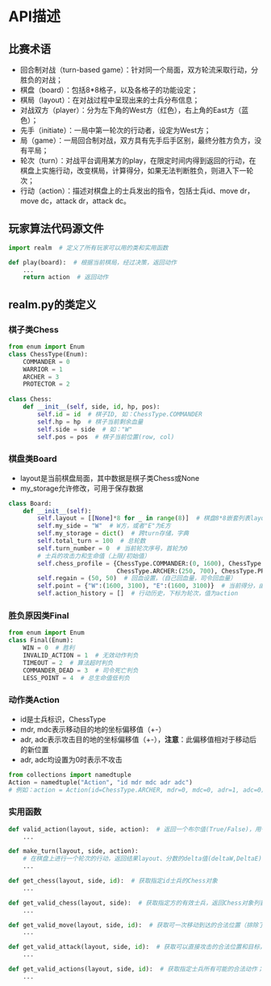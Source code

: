 # API描述
## 比赛术语
- 回合制对战（turn-based game）：针对同一个局面，双方轮流采取行动，分胜负的对战；
- 棋盘（board）：包括8*8格子，以及各格子的功能设定；
- 棋局（layout）：在对战过程中呈现出来的士兵分布信息；
- 对战双方（player）：分为左下角的West方（红色），右上角的East方（蓝色）；
- 先手（initiate）：一局中第一轮次的行动者，设定为West方；
- 局（game）：一局回合制对战，双方具有先手后手区别，最终分胜方负方，没有平局；
- 轮次（turn）：对战平台调用某方的play，在限定时间内得到返回的行动，在棋盘上实施行动，改变棋局，计算得分，如果无法判断胜负，则进入下一轮次；
- 行动（action）：描述对棋盘上的士兵发出的指令，包括士兵id、move dr，move dc，attack dr，attack dc。

## 玩家算法代码源文件
```python
import realm  # 定义了所有玩家可以用的类和实用函数

def play(board):  # 根据当前棋局，经过决策，返回动作
    ...
    return action  # 返回动作
```

## realm.py的类定义
### 棋子类Chess
```python
from enum import Enum
class ChessType(Enum):
    COMMANDER = 0
    WARRIOR = 1
    ARCHER = 3
    PROTECTOR = 2
    
class Chess:
    def __init__(self, side, id, hp, pos):
        self.id = id  # 棋子ID, 如：ChessType.COMMANDER
        self.hp = hp  # 棋子当前剩余血量
        self.side = side  # 如："W"
        self.pos = pos  # 棋子当前位置(row, col)
```

### 棋盘类Board
- layout是当前棋盘局面，其中数据是棋子类Chess或None
- my_storage允许修改，可用于保存数据
```python
class Board:
    def __init__(self):
        self.layout = [[None]*8 for _ in range(8)]  # 棋盘8*8嵌套列表layout[row][col]，列表元素类型是Chess
        self.my_side = "W"  # W方，或者"E"为E方
        self.my_storage = dict()  # 跨turn存储，字典
        self.total_turn = 100  # 总轮数
        self.turn_number = 0  # 当前轮次序号，首轮为0
        # 士兵的攻击力和生命值（上限/初始值）
        self.chess_profile = {ChessType.COMMANDER:(0, 1600), ChessType.WARRIOR:(200, 1000),
                              ChessType.ARCHER:(250, 700), ChessType.PROTECTOR:(150, 1400)}
        self.regain = (50, 50)  # 回血设置，（自己回血量，司令回血量）
        self.point = {"W":(1600, 3100), "E":(1600, 3100)}  # 当前得分，由（司令生命值，士兵总生命值）构成
        self.action_history = []  # 行动历史，下标为轮次，值为action
```

### 胜负原因类Final
```python
from enum import Enum
class Final(Enum):
    WIN = 0  # 胜利
    INVALID_ACTION = 1  # 无效动作判负
    TIMEOUT = 2  # 算法超时判负
    COMMANDER_DEAD = 3  # 司令死亡判负
    LESS_POINT = 4  # 总生命值低判负
```

### 动作类Action
- id是士兵标识，ChessType
- mdr, mdc表示移动目的地的坐标偏移值（+-）
- adr, adc表示攻击目的地的坐标偏移值（+-），**注意**：此偏移值相对于移动后的新位置
- adr, adc均设置为0时表示不攻击
```python
from collections import namedtuple
Action = namedtuple("Action", "id mdr mdc adr adc")
# 例如：action = Action(id=ChessType.ARCHER, mdr=0, mdc=0, adr=1, adc=0)
```

### 实用函数
```python
def valid_action(layout, side, action):  # 返回一个布尔值(True/False)，用于判断传入action的合法性
    ...

def make_turn(layout, side, action):  
    # 在棋盘上进行一个轮次的行动，返回结果layout、分数的delta值(deltaW,DeltaE)，以及可能的胜负(sideW,sideE)
    ...

def get_chess(layout, side, id):  # 获取指定id士兵的Chess对象
    ...

def get_valid_chess(layout, side):  # 获取指定方的有效士兵，返回Chess对象列表
    ...

def get_valid_move(layout, side, id):  # 获取可一次移动到达的合法位置（排除了被挡路的情况）；返回列表,每个元素是合法位置(row,col)的二元组，若不存在可移动位置，返回空列表
    ...

def get_valid_attack(layout, side, id):  # 获取可以直接攻击的合法位置和目标，排除无效位置；返回一个列表, 列表的每个元素是形如(目标攻击士兵的位置,目标攻击士兵的Chess对象)的二元组
    ...

def get_valid_actions(layout, side, id):  # 获取指定士兵所有可能的合法动作；返回列表,元素是某个棋子所有可能的Action对象
    ...

```
